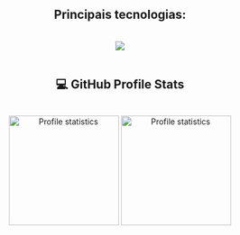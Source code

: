 <h2 align="center">Principais tecnologias:</h2>
</br>
<div align="center">
  <img src="https://skillicons.dev/icons?i=html,css,js,nodejs,py,react,git,github,vscode,typescript,postgres,mongo,aws,django&perline=7" />
</div>

<br>

<h2 align="center">💻 GitHub Profile Stats</h3>

</br>

<div align="center"> 
  <a href="https://github.com/Velcides">
  <img height="195px" src="https://github-readme-stats.vercel.app/api?username=Velcides&show_icons=true&layout=compact&hide_border=true&theme=dark" alt="Profile statistics" ></a>
  <img height="195px" src="https://github-readme-stats-git-masterrstaa-rickstaa.vercel.app/api/top-langs/?username=Velcides&layout=compact&hide_border=true&theme=dark" alt="Profile statistics" ><a>
</div>

